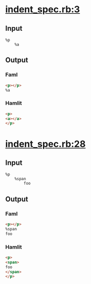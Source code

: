 # [indent\_spec.rb:3](/spec/hamlit/engine/indent_spec.rb#L3)
## Input
```haml
%p
	%a

```

## Output
### Faml
```html
<p></p>
%a

```

### Hamlit
```html
<p>
<a></a>
</p>

```


# [indent\_spec.rb:28](/spec/hamlit/engine/indent_spec.rb#L28)
## Input
```haml
%p
	%span
		foo

```

## Output
### Faml
```html
<p></p>
%span
foo

```

### Hamlit
```html
<p>
<span>
foo
</span>
</p>

```

